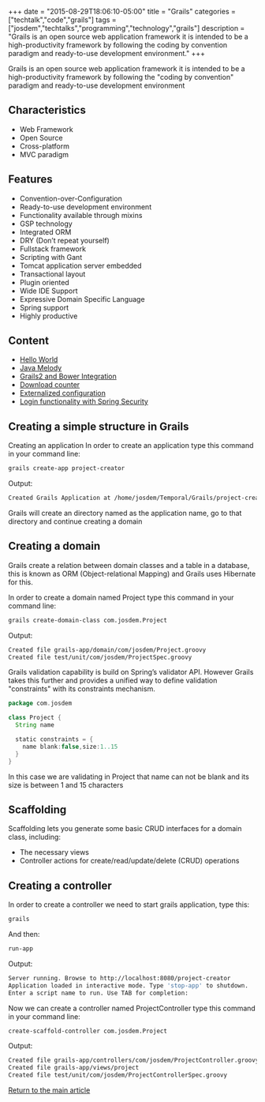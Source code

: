+++
date = "2015-08-29T18:06:10-05:00"
title = "Grails"
categories = ["techtalk","code","grails"]
tags = ["josdem","techtalks","programming","technology","grails"]
description = "Grails is an open source web application framework it is intended to be a high-productivity framework by following the coding by convention paradigm and ready-to-use development environment."
+++

Grails is an open source web application framework it is intended to be a high-productivity framework by following the "coding by convention" paradigm and ready-to-use development environment

## Characteristics

* Web Framework
* Open Source
* Cross-platform
* MVC paradigm

## Features

* Convention-over-Configuration
* Ready-to-use development environment
* Functionality available through mixins
* GSP technology
* Integrated ORM
* DRY (Don’t repeat yourself)
* Fullstack framework
* Scripting with Gant
* Tomcat application server embedded
* Transactional layout
* Plugin oriented
* Wide IDE Support
* Expressive Domain Specific Language
* Spring support
* Highly productive

## Content

* [Hello World](/techtalk/grails/hello_world)
* [Java Melody](/techtalk/grails/java_melody)
* [Grails2 and Bower Integration](/techtalk/grails/grails2_bower)
* [Download counter](/techtalk/grails/operating_system_downloader_counter)
* [Externalized configuration](/techtalk/grails/grails_externalized_conf)
* [Login functionality with Spring Security](/techtalk/grails/spring_security_login)


## Creating a simple structure in Grails
Creating an application
In order to create an application type this command in your command line:

```bash
grails create-app project-creator
```

Output:

```bash
Created Grails Application at /home/josdem/Temporal/Grails/project-creator
```

Grails will create an directory named as the application name, go to that directory and continue creating a domain

## Creating a domain
Grails create a relation between domain classes and a table in a database, this is known as ORM (Object-relational Mapping) and Grails uses Hibernate for this.

In order to create a domain named Project type this command in your command line:

```bash
grails create-domain-class com.josdem.Project
```

Output:

```bash
Created file grails-app/domain/com/josdem/Project.groovy
Created file test/unit/com/josdem/ProjectSpec.groovy
```

Grails validation capability is build on Spring’s validator API. However Grails takes this further and provides a unified way to define validation "constraints" with its constraints mechanism.

```groovy
package com.josdem

class Project {
  String name

  static constraints = {
    name blank:false,size:1..15
  }
}
```

In this case we are validating in Project that name can not be blank and its size is between 1 and 15 characters

## Scaffolding
Scaffolding lets you generate some basic CRUD interfaces for a domain class, including:

* The necessary views
* Controller actions for create/read/update/delete (CRUD) operations

## Creating a controller
In order to create a controller we need to start grails application, type this:

```bash
grails
```

And then:

```bash
run-app
```

Output:

```bash
Server running. Browse to http://localhost:8080/project-creator
Application loaded in interactive mode. Type 'stop-app' to shutdown.
Enter a script name to run. Use TAB for completion:
```

Now we can create a controller named ProjectController type this command in your command line:

```bash
create-scaffold-controller com.josdem.Project
```

Output:

```bash
Created file grails-app/controllers/com/josdem/ProjectController.groovy
Created file grails-app/views/project
Created file test/unit/com/josdem/ProjectControllerSpec.groovy
```

[Return to the main article](/techtalk/techtalks)
